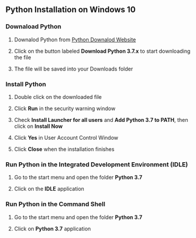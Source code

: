 ## Python Installation on Windows 10

### Downaload Python
1. Downalod Python from [Python Downalod Website](https://www.python.org/downloads/)  

2. Click on the button labeled **Download Python 3.7.x** to start downloading the file

3. The file will be saved into your Downloads folder

### Install Python
1. Double click on the downloaded file

2. Click **Run** in the security warning window

3. Check **Install Launcher for all users** and **Add Python 3.7 to PATH**, then click on **Install Now**

4. Click **Yes** in User Account Control Window

5. Click **Close** when the installation finishes

### Run Python in the Integrated Development Environment (IDLE)
1. Go to the start menu and open the folder **Python 3.7**

2. Click on the **IDLE** application

### Run Python in the Command Shell
1. Go to the start menu and open the folder **Python 3.7**

2. Click on **Python 3.7** application
